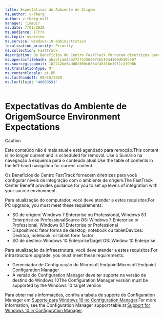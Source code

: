 ```yaml
---
title: Expectativas do Ambiente de Origem
ms.author: v-rberg
author: v-rberg-msft
manager: jimmuir
ms.date: 7/01/2020
ms.audience: ITPro
ms.topic: overview
ms.service: windows-10-administration
localization_priority: Priority
ms.collection: FastTrack
description: Os Benefícios do Centro FastTrack fornecem diretrizes para você configurar níveis de integração com o ambiente de origem para a implantação do Windows 10.
ms.openlocfilehash: a6aefcae3ab27274256207cbb19a4100d536b267
ms.sourcegitcommit: 1b2242be54dd0d000c6384f45f18e1951c31998b
ms.translationtype: MT
ms.contentlocale: pt-BR
ms.lasthandoff: 08/18/2020
ms.locfileid: "46800591"
---
```

# <a name="source-environment-expectations"></a><span data-ttu-id="9b5a7-103">Expectativas do Ambiente de Origem</span><span class="sxs-lookup"><span data-stu-id="9b5a7-103">Source Environment Expectations</span></span>

> [!CAUTION]
> <span data-ttu-id="9b5a7-104">Este conteúdo não é mais atual e está agendado para remoção.</span><span class="sxs-lookup"><span data-stu-id="9b5a7-104">This content is no longer current and is scheduled for removal.</span></span> <span data-ttu-id="9b5a7-105">Use o Sumário na navegação à esquerda para o conteúdo atual.</span><span class="sxs-lookup"><span data-stu-id="9b5a7-105">Use the table of contents in the left-hand navigation for current content.</span></span>

<span data-ttu-id="9b5a7-106">Os Benefícios do Centro FastTrack fornecem diretrizes para você configurar níveis de integração com o ambiente de origem.</span><span class="sxs-lookup"><span data-stu-id="9b5a7-106">The FastTrack Center Benefit provides guidance for you to set up levels of integration with your source environment.</span></span>
  
<span data-ttu-id="9b5a7-107">Para atualização do computador, você deve atender a estes requisitos:</span><span class="sxs-lookup"><span data-stu-id="9b5a7-107">For PC upgrade, you must meet these requirements:</span></span>

- <span data-ttu-id="9b5a7-108">SO de origem: Windows 7 Enterprise ou Professional, Windows 8.1 Enterprise ou Professional</span><span class="sxs-lookup"><span data-stu-id="9b5a7-108">Source OS: Windows 7 Enterprise or Professional, Windows 8.1 Enterprise or Professional</span></span>
- <span data-ttu-id="9b5a7-109">Dispositivos: fator forma de desktop, notebook ou tablet</span><span class="sxs-lookup"><span data-stu-id="9b5a7-109">Devices: Desktop, notebook, or tablet form factor</span></span>
- <span data-ttu-id="9b5a7-110">SO de destino: Windows 10 Enterprise</span><span class="sxs-lookup"><span data-stu-id="9b5a7-110">Target OS: Window 10 Enterprise</span></span>

<span data-ttu-id="9b5a7-111">Para atualização da infraestrutura, você deve atender a estes requisitos:</span><span class="sxs-lookup"><span data-stu-id="9b5a7-111">For infrastructure upgrade, you must meet these requirements:</span></span>   

- <span data-ttu-id="9b5a7-112">Gerenciador de Configuração do Microsoft Endpoint</span><span class="sxs-lookup"><span data-stu-id="9b5a7-112">Microsoft Endpoint Configuration Manager</span></span>  
- <span data-ttu-id="9b5a7-113">A versão do Configuration Manager deve ter suporte na versão de destino do Windows 10</span><span class="sxs-lookup"><span data-stu-id="9b5a7-113">The Configuration Manager version must be supported by the Windows 10 target version</span></span>

<span data-ttu-id="9b5a7-114">Para obter mais informações, confira a tabela de suporte do Configuration Manager em [Suporte para Windows 10 no Configuration Manager](https://docs.microsoft.com/sccm/core/plan-design/configs/support-for-windows-10).</span><span class="sxs-lookup"><span data-stu-id="9b5a7-114">For more information, see the Configuration Manager support table at [Support for Windows 10 in Configuration Manager](https://docs.microsoft.com/sccm/core/plan-design/configs/support-for-windows-10).</span></span>
  